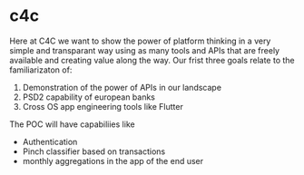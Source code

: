 # c4c

Here at C4C we want to show the power of platform thinking in a very simple and transparant way using as many tools and APIs that are freely available and creating value along the way. 
Our frist three goals relate to the familiarizaton of:
1) Demonstration of the power of APIs in our landscape
2) PSD2 capability of european banks
3) Cross OS app engineering tools like Flutter

The POC will have capabiliies like
- Authentication
- Pinch classifier based on transactions
- monthly aggregations in the app of the end user

